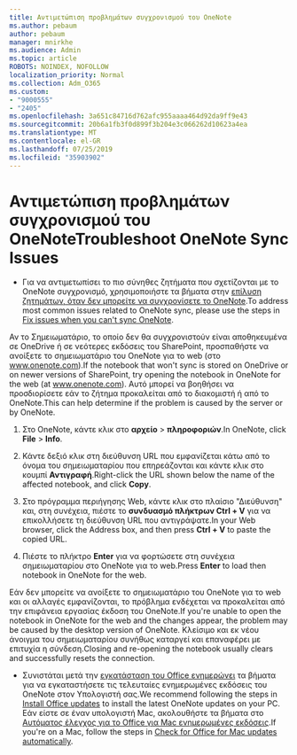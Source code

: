 ```yaml
---
title: Αντιμετώπιση προβλημάτων συγχρονισμού του OneNote
ms.author: pebaum
author: pebaum
manager: mnirkhe
ms.audience: Admin
ms.topic: article
ROBOTS: NOINDEX, NOFOLLOW
localization_priority: Normal
ms.collection: Adm_O365
ms.custom:
- "9000555"
- "2405"
ms.openlocfilehash: 3a651c84716d762afc955aaaa464d92da9ff9e43
ms.sourcegitcommit: 20b6a1fb3f0d899f3b204e3c066262d10623a4ea
ms.translationtype: MT
ms.contentlocale: el-GR
ms.lasthandoff: 07/25/2019
ms.locfileid: "35903902"
---
```

# <a name="troubleshoot-onenote-sync-issues"></a><span data-ttu-id="a8047-102">Αντιμετώπιση προβλημάτων συγχρονισμού του OneNote</span><span class="sxs-lookup"><span data-stu-id="a8047-102">Troubleshoot OneNote Sync Issues</span></span>

* <span data-ttu-id="a8047-103">Για να αντιμετωπίσει το πιο σύνηθες ζητήματα που σχετίζονται με το OneNote συγχρονισμό, χρησιμοποιήστε τα βήματα στην [επίλυση ζητημάτων, όταν δεν μπορείτε να συγχρονίσετε το OneNote](https://support.office.com/article/Fix-issues-when-you-can-t-sync-OneNote-299495ef-66d1-448f-90c1-b785a6968d45).</span><span class="sxs-lookup"><span data-stu-id="a8047-103">To address most common issues related to OneNote sync, please use the steps in [Fix issues when you can't sync OneNote](https://support.office.com/article/Fix-issues-when-you-can-t-sync-OneNote-299495ef-66d1-448f-90c1-b785a6968d45).</span></span>

<span data-ttu-id="a8047-104">Αν το Σημειωματάριο, το οποίο δεν θα συγχρονιστούν είναι αποθηκευμένα σε OneDrive ή σε νεότερες εκδόσεις του SharePoint, προσπαθήστε να ανοίξετε το σημειωματάριο του OneNote για το web (στο www.onenote.com).</span><span class="sxs-lookup"><span data-stu-id="a8047-104">If the notebook that won't sync is stored on OneDrive or on newer versions of SharePoint, try opening the notebook in OneNote for the web (at www.onenote.com).</span></span> <span data-ttu-id="a8047-105">Αυτό μπορεί να βοηθήσει να προσδιορίσετε εάν το ζήτημα προκαλείται από το διακομιστή ή από το OneNote.</span><span class="sxs-lookup"><span data-stu-id="a8047-105">This can help determine if the problem is caused by the server or by OneNote.</span></span>

1. <span data-ttu-id="a8047-106">Στο OneNote, κάντε κλικ στο **αρχείο** > **πληροφοριών**.</span><span class="sxs-lookup"><span data-stu-id="a8047-106">In OneNote, click **File** > **Info**.</span></span>

2. <span data-ttu-id="a8047-107">Κάντε δεξιό κλικ στη διεύθυνση URL που εμφανίζεται κάτω από το όνομα του σημειωματαρίου που επηρεάζονται και κάντε κλικ στο κουμπί **Αντιγραφή**.</span><span class="sxs-lookup"><span data-stu-id="a8047-107">Right-click the URL shown below the name of the affected notebook, and click **Copy**.</span></span>

3. <span data-ttu-id="a8047-108">Στο πρόγραμμα περιήγησης Web, κάντε κλικ στο πλαίσιο "Διεύθυνση" και, στη συνέχεια, πιέστε το **συνδυασμό πλήκτρων Ctrl + V** για να επικολλήσετε τη διεύθυνση URL που αντιγράψατε.</span><span class="sxs-lookup"><span data-stu-id="a8047-108">In your Web browser, click the Address box, and then press **Ctrl + V** to paste the copied URL.</span></span>

4. <span data-ttu-id="a8047-109">Πιέστε το πλήκτρο **Enter** για να φορτώσετε στη συνέχεια σημειωματαρίου στο OneNote για το web.</span><span class="sxs-lookup"><span data-stu-id="a8047-109">Press **Enter** to load then notebook in OneNote for the web.</span></span>

<span data-ttu-id="a8047-110">Εάν δεν μπορείτε να ανοίξετε το σημειωματάριο του OneNote για το web και οι αλλαγές εμφανίζονται, το πρόβλημα ενδέχεται να προκαλείται από την επιφάνεια εργασίας έκδοση του OneNote.</span><span class="sxs-lookup"><span data-stu-id="a8047-110">If you're unable to open the notebook in OneNote for the web and the changes appear, the problem may be caused by the desktop version of OneNote.</span></span> <span data-ttu-id="a8047-111">Κλείσιμο και εκ νέου άνοιγμα του σημειωματαρίου συνήθως καταργεί και επαναφέρει με επιτυχία η σύνδεση.</span><span class="sxs-lookup"><span data-stu-id="a8047-111">Closing and re-opening the notebook usually clears and successfully resets the connection.</span></span>

* <span data-ttu-id="a8047-112">Συνιστάται μετά την [εγκατάσταση του Office ενημερώνει](https://support.office.com/article/Install-Office-updates-2ab296f3-7f03-43a2-8e50-46de917611c5) τα βήματα για να εγκαταστήσετε τις τελευταίες ενημερωμένες εκδόσεις του OneNote στον Υπολογιστή σας.</span><span class="sxs-lookup"><span data-stu-id="a8047-112">We recommend following the steps in [Install Office updates](https://support.office.com/article/Install-Office-updates-2ab296f3-7f03-43a2-8e50-46de917611c5) to install the latest OneNote updates on your PC.</span></span> <span data-ttu-id="a8047-113">Εάν είστε σε έναν υπολογιστή Mac, ακολουθήστε τα βήματα στο [Αυτόματος έλεγχος για το Office για Mac ενημερωμένες εκδόσεις](https://support.office.com/article/update-office-for-mac-automatically-bfd1e497-c24d-4754-92ab-910a4074d7c1).</span><span class="sxs-lookup"><span data-stu-id="a8047-113">If you're on a Mac, follow the steps in [Check for Office for Mac updates automatically](https://support.office.com/article/update-office-for-mac-automatically-bfd1e497-c24d-4754-92ab-910a4074d7c1).</span></span>